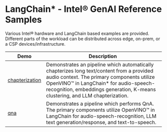 # LangChain* - Intel® GenAI Reference Samples

Various Intel® hardware and LangChain based examples are provided. Different parts of the workload can be distributed across edge, on-prem, or a CSP devices/infrastructure.

| Demo  | Description |
| ------------- | ------------- |
| [chapterization](chapterization) | Demonstrates an pipeline which automatically chapterizes long text/content from a provided audio context. The primary components utilize OpenVINO™ in LangChain* for audio-speech-recognition, embeddings generation, K-means clustering, and LLM chapterization.  |
| [qna](qna)  | Demonstrates a pipeline which performs QnA. The primary components utilize OpenVINO™ in LangChain for audio-speech-recognition, LLM text generation/response, and text-to-speech.   |
